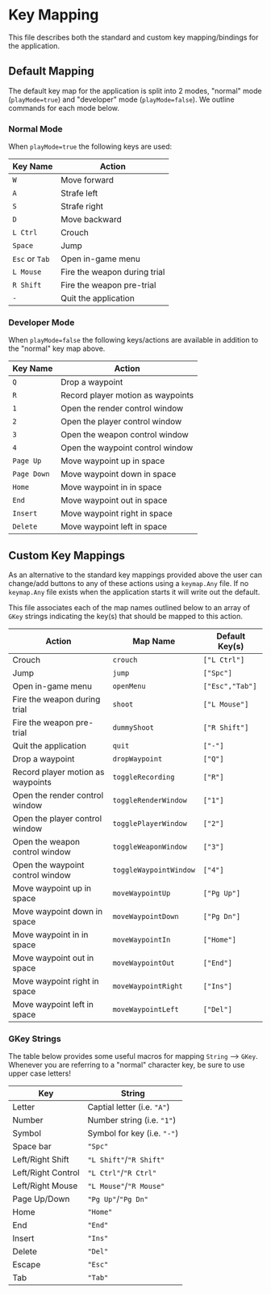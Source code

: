 # Key Mapping
This file describes both the standard and custom key mapping/bindings for the application.

## Default Mapping
The default key map for the application is split into 2 modes, "normal" mode (`playMode=true`) and "developer" mode (`playMode=false`). We outline commands for each mode below.

### Normal Mode
When `playMode=true` the following keys are used:

|Key Name       |Action                         |
|---------------|-------------------------------|
|`W`            |Move forward                   |   
|`A`            |Strafe left                    |   
|`S`            |Strafe right                   |   
|`D`            |Move backward                  |   
|`L Ctrl`       |Crouch                         |
|`Space`        |Jump                           |
|`Esc` or `Tab` |Open in-game menu              |
|`L Mouse`      |Fire the weapon during trial   |
|`R Shift`      |Fire the weapon pre-trial      |
|`-`            |Quit the application           |

### Developer Mode
When `playMode=false` the following keys/actions are available in addition to the "normal" key map above.

| Key Name  |Action                             |
|-----------|-----------------------------------|
|`Q`        |Drop a waypoint                    |
|`R`        |Record player motion as waypoints  |
|`1`        |Open the render control window     |
|`2`        |Open the player control window     |
|`3`        |Open the weapon control window     |
|`4`        |Open the waypoint control window   |
|`Page Up`  |Move waypoint up in space          |
|`Page Down`|Move waypoint down in space        |
|`Home`     |Move waypoint in in space          |
|`End`      |Move waypoint out in space         |
|`Insert`   |Move waypoint right in space       |
|`Delete`   |Move waypoint left in space        |

## Custom Key Mappings
As an alternative to the standard key mappings provided above the user can change/add buttons to any of these actions using a `keymap.Any` file. If no `keymap.Any` file exists when the application starts it will write out the default.

This file associates each of the map names outlined below to an array of `GKey` strings indicating the key(s) that should be mapped to this action.

<!-- |Move forward                       |                       |`["W"]`            |
|Strafe left                        |                       |`["A"]`            |
|Strafe right                       |                       |`["S"]`            |
|Move backward                      |                       |`["D"]`            | -->


|Action                             |Map Name               |Default Key(s)     |
|-----------------------------------|-----------------------|-------------------|
|Crouch                             |`crouch`               |`["L Ctrl"]`       |
|Jump                               |`jump`                 |`["Spc"]`          |
|Open in-game menu                  |`openMenu`             |`["Esc","Tab"]`    |
|Fire the weapon during trial       |`shoot`                |`["L Mouse"]`      |
|Fire the weapon pre-trial          |`dummyShoot`           |`["R Shift"]`      |
|Quit the application               |`quit`                 |`["-"]`            |
|Drop a waypoint                    |`dropWaypoint`         |`["Q"]`            |
|Record player motion as waypoints  |`toggleRecording`      |`["R"]`            |
|Open the render control window     |`toggleRenderWindow`   |`["1"]`            |
|Open the player control window     |`togglePlayerWindow`   |`["2"]`            |
|Open the weapon control window     |`toggleWeaponWindow`   |`["3"]`            |
|Open the waypoint control window   |`toggleWaypointWindow` |`["4"]`            |
|Move waypoint up in space          |`moveWaypointUp`       |`["Pg Up"]`        |
|Move waypoint down in space        |`moveWaypointDown`     |`["Pg Dn"]`        |
|Move waypoint in in space          |`moveWaypointIn`       |`["Home"]`         |
|Move waypoint out in space         |`moveWaypointOut`      |`["End"]`          |
|Move waypoint right in space       |`moveWaypointRight`    |`["Ins"]`          |
|Move waypoint left in space        |`moveWaypointLeft`     |`["Del"]`          |

### GKey Strings
The table below provides some useful macros for mapping `String` --> `GKey`. Whenever you are referring to a "normal" character key, be sure to use upper case letters!

|Key                |String                         |
|-------------------|-------------------------------|
|Letter             |Captial letter (i.e. `"A"`)    |
|Number             |Number string (i.e. `"1"`)     |
|Symbol             |Symbol for key (i.e. `"-"`)    |
|Space bar          |`"Spc"`                        |
|Left/Right Shift   |`"L Shift"`/`"R Shift"`        |
|Left/Right Control |`"L Ctrl"`/`"R Ctrl"`          |
|Left/Right Mouse   |`"L Mouse"`/`"R Mouse"`        |
|Page Up/Down       |`"Pg Up"`/`"Pg Dn"`            |
|Home               |`"Home"`                       |
|End                |`"End"`                        |
|Insert             |`"Ins"`                        |
|Delete             |`"Del"`                        |
|Escape             |`"Esc"`                        |
|Tab                |`"Tab"`                        |

